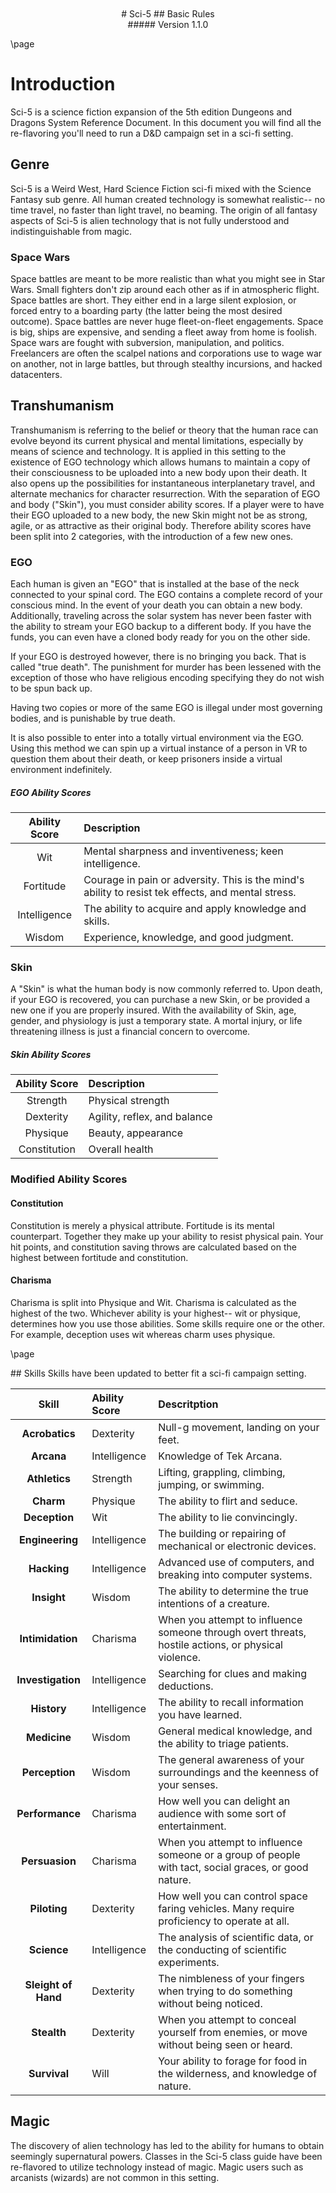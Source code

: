 <style>
  .phb#p1:after{ display:none; }
  .phb {
    background-color: lightgray;
    background-size: 100% 100%;
    background-repeat: no-repeat;
  }
  .phb#p1 .wide h1 {  color: white;font-size:90px;font-family:monospace }
  .phb#p1 .wide h2 {  color: white;font-size:37px;font-family:monospace }
  .phb#p1 .wide h5 {  color: white;font-size:14px;margin:0px; }
  .phb#p1 .wide { color: white }
  .phb h1 { font-family:monospace;color:#13084e; }
  .phb h2 { font-family:monospace;color:#a50000; }
  .phb h3 { font-family:monospace;color:#13084e;border-bottom: 2px solid #b6b6d6; }
  .phb h4 { font-family:monospace;color:#846dff; }
  .phb h5 { font-family:monospace;color:#13084e; }
  .phb { background: #ddddea; }
  .phb table tbody tr:nth-child(odd) {
    background: #f1f2ff;
  }
  .phb blockquote {
    background: #f1f2ff;
  }
  .phb:after {
    background-image:none;
  }
</style>
<img src="https://dungie.s3.amazonaws.com/assets/spaceship-3827558_1920.jpg"
     style="position:absolute;top:-110px;bottom:0;left:0px;">

<div style='margin-top:450px;'></div>

<div style='text-align:center;' class="wide">
# Sci-5
## Basic Rules
</div>

<div class='wide' style="text-align:center">
#####  Version 1.1.0
</div>

\page
# Introduction

Sci-5 is a science fiction expansion of the 5th edition Dungeons and Dragons System Reference Document. In this document you will find all the re-flavoring you'll need to run a D&D campaign set in a sci-fi setting.

## Genre
Sci-5 is a Weird West, Hard Science Fiction sci-fi mixed with the Science Fantasy sub genre. All human created technology is somewhat realistic-- no time travel, no faster than light travel, no beaming. The origin of all fantasy aspects of Sci-5 is alien technology that is not fully understood and indistinguishable from magic.

### Space Wars
Space battles are meant to be more realistic than what you might see in Star Wars. Small fighters don't zip around each other as if in atmospheric flight. Space battles are short. They either end in a large silent explosion, or forced entry to a boarding party (the latter being the most desired outcome). Space battles are never huge fleet-on-fleet engagements. Space is big, ships are expensive, and sending a fleet away from home is foolish. Space wars are fought with subversion, manipulation, and politics. Freelancers are often the scalpel nations and corporations use to wage war on another, not in large battles, but through stealthy incursions, and hacked datacenters.

## Transhumanism
Transhumanism is referring to the belief or theory that the human race can evolve beyond its current physical and mental limitations, especially by means of science and technology. It is applied in this setting to the existence of EGO technology which allows humans to maintain a copy of their consciousness to be uploaded into a new body upon their death. It also opens up the possibilities for instantaneous interplanetary travel, and alternate mechanics for character resurrection. With the separation of EGO and body ("Skin"), you must consider ability scores. If a player were to have their EGO uploaded to a new body, the new Skin might not be as strong, agile, or as attractive as their original body. Therefore ability scores have been split into 2 categories, with the introduction of a few new ones.

### EGO
Each human is given an "EGO" that is installed at the base of the neck connected to your spinal cord. The EGO contains a complete record of your conscious mind. In the event of your death you can obtain a new body. Additionally, traveling across the solar system has never been faster with the ability to stream your EGO backup to a different body. If you have the funds, you can even have a cloned body ready for you on the other side.

If your EGO is destroyed however, there is no bringing you back. That is called "true death". The punishment for murder has been lessened with the exception of those who have religious encoding specifying they do not wish to be spun back up.

Having two copies or more of the same EGO is illegal under most governing bodies, and is punishable by true death.

It is also possible to enter into a totally virtual environment via the EGO. Using this method we can spin up a virtual instance of a person in VR to question them about their death, or keep prisoners inside a virtual environment indefinitely.

##### EGO Ability Scores
| Ability Score | Description |
|:----:|:-------------|
| Wit  | Mental sharpness and inventiveness; keen intelligence. |
| Fortitude  | Courage in pain or adversity. This is the mind's ability to resist tek effects, and mental stress. |
| Intelligence | The ability to acquire and apply knowledge and skills. |
| Wisdom | Experience, knowledge, and good judgment. |

### Skin

A "Skin" is what the human body is now commonly referred to. Upon death, if your EGO is recovered, you can purchase a new Skin, or be provided a new one if you are properly insured. With the availability of Skin, age, gender, and physiology is just a temporary state. A mortal injury, or life threatening illness is just a financial concern to overcome.

##### Skin Ability Scores
| Ability Score | Description |
|:----:|:-------------|
|Strength |Physical strength |
|Dexterity | Agility, reflex, and balance |
|Physique | Beauty, appearance |
|Constitution | Overall health |

### Modified Ability Scores

#### Constitution
Constitution is merely a physical attribute. Fortitude is its mental counterpart. Together they make up your ability to resist physical pain. Your hit points, and constitution saving throws are calculated based on the highest between fortitude and constitution.

#### Charisma
Charisma is split into Physique and Wit. Charisma is calculated as the highest of the two. Whichever ability is your highest-- wit or physique, determines how you use those abilities. Some skills require one or the other. For example, deception uses wit whereas charm uses physique.

\page

<div class="wide">
## Skills
Skills have been updated to better fit a sci-fi campaign setting.
  
  

| Skill | Ability Score | Descritption
|:----:|:-------------|:-------------|
|**Acrobatics** | Dexterity | Null-g movement, landing on your feet. |
|**Arcana** | Intelligence | Knowledge of Tek Arcana. |
|**Athletics** | Strength |  Lifting, grappling, climbing, jumping, or swimming. |
|**Charm** | Physique | The ability to flirt and seduce. |
|**Deception** | Wit | The ability to lie convincingly. |
|**Engineering** | Intelligence | The building or repairing of mechanical or electronic devices. |
|**Hacking** | Intelligence | Advanced use of computers, and breaking into computer systems. |
|**Insight** | Wisdom | The ability to determine the true intentions of a creature. |
|**Intimidation** | Charisma | When you attempt to influence someone through overt threats, hostile actions, or physical violence. |
|**Investigation** | Intelligence| Searching for clues and making deductions. |
|**History** | Intelligence | The ability to recall information you have learned. |
|**Medicine** | Wisdom | General medical knowledge, and the ability to triage patients. |
|**Perception** | Wisdom | The general awareness of your surroundings and the keenness of your senses. |
|**Performance** | Charisma | How well you can delight an audience with some sort of entertainment. |
|**Persuasion** | Charisma | When you attempt to influence someone or a group of people with tact, social graces, or good nature. |
|**Piloting** | Dexterity | How well you can control space faring vehicles. Many require proficiency to operate at all. |
|**Science** | Intelligence | The analysis of scientific data, or the conducting of scientific experiments. |
|**Sleight of Hand** | Dexterity | The nimbleness of your fingers when trying to do something without being noticed. |
|**Stealth** | Dexterity | When you attempt to conceal yourself from enemies, or move without being seen or heard. |
|**Survival** | Will | Your ability to forage for food in the wilderness, and knowledge of nature. |

</div>

## Magic
The discovery of alien technology has led to the ability for humans to obtain seemingly supernatural powers. Classes in the Sci-5 class guide have been re-flavored to utilize technology instead of magic. Magic users such as arcanists (wizards) are not common in this setting.

### Tek Arcana
Tek Arcana is the term that refers to the use of alien technology to produce effects that we cannot understand scientifically. Those who study Tek Arcana are called Arcanists, and those that tinker with alien devices are called Artificers.

### Tekcaster
The tekcaster is a device worn on the wrist and is connected to the fingers. Using a combination of hand movements, vocal commands, and material components, the tekcaster can be used to cast tek skills. The tekcaster uses a gemstone as its power source. Depending on the requirements of the tek skill, the gem may be destroyed and must be replaced. Some tek skills require better quality gems.

```
```

>### Flavoring Spells
> Any 5e spell can be easily translated using the following steps:
> - Remove trivial material spell components that are not gems and do not have a monetary value.
> - Convert remaining non-gem material components to gems.
> - Remove supernatural references and replace with alien references.
> - Add sci-fi flavor as you see fit.

<br><br>

### Built-in Tekcasting
It is possible for one to cast tek skills without a conventional tekcaster. Synthetic Skins can have built in tekcasters, however the requirement for a gem as a power source still stands. Humans can also be fitted with a bionic arm that has a built in tekcaster.

\page
## Weapons

#### Ion Weapons

Bladed weapons forged with modern day technology are much stronger than their iron ansestors. Their molecular structure makes them better for getting through weaker pulse armor.

#### Pulse Weapons

Powered melee weapons designed to pierce through modern armor. Especially effective against pulse armor.

#### Scorcher
A pistol that fires superheated metal.

### New Weapon Properties

Many weapons have special properties related to their use, as shown in the Weapons table.


**_Burst-Fire._** Weapons with this trait fire multiple rounds of ammunition per round. You roll once to hit, but roll damage separately for each round of ammunition.

**_Loading._** Weapons with this trait need to be reloaded after firing a certain number of times. For example a Rail Rifle fires 3 rounds of ammunition per round, and requires to be reloaded every 10 attacks, meaning its clips hold 30 rounds of ammunition.

**_Hidden._** This weapon can be disguised as an ordinary object with a Stealth check. It takes a bonus action to unsheathe.


<div class='wide'>
##### Weapons
| Name | Cost | Damage | Weight | Properties |
|-------|-------|--------|---------|------------|
| **_Simple Melee Weapons_** | | | | |
| Knife Ring | 200 credits | 1d4 piercing | 1 kg. | Hidden, Light |
| Ion Dagger | 200 credits | 1d4 piercing | 1 kg. | Finesse, light, thrown (range 20/60) |
| Katana | 800 credits | 1d6 piercing | 4 kg. | Finesse |
| Light Hammer | 200 credits | 1d4 bludgeoning | 8kg | Light, thrown (range 20/60) |
| Bowstaff | 2000 credits | 1d6 bludgeoning | 4 kg. | Versatile (1d8) |
| **_Simple Ranged Weapons_** | | | | |
| Scorcher | 2500 credits | 1d8 piercing | 5 kg. | Ammunition (range 80/320), loading(10), two-handed |
| Dart | 50 credits | 1d4 piercing | 1/4 kg. | Finesse, thrown (range 20/60) |
| **_Martial Melee Weapons_** | | | | |
| Stun Fist | 1000 credits | 1d6 concussive | 4 kg. | Reach |
| Ion Blade | 1000 credits | 1d6 piercing | 2 kg. | Finesse, light |
| Pulse blade | 1500 credits | 1d8 slashing | 3 kg. | Versatile (1d10) |
| Warhammer | 2000 credits | 1d8 bludgeoning | 20kg | Versatile (1d10) |
| Pulseaxe | 2500 credits | 1d12 slashing | 40kg | Heavy, two-handed |
| Ion Halberd | 2500 credits | 1d10 slashing | 30kg | Heavy, reach, two-handed |
| Razor (whip) | 3000 credits |1d4 slashing | 7 kg. | Finesse, Special, Reach |
  | Razor (rapier) | 3000 credits | 1d8 piercing| 7 kg. | Finesse, Special |
| **_Martial Ranged Weapons_** | | | | |
| Pulse Fist | 1000 credits | 1d6 incendiary | 1 kg. | Ammunition (range 25/100), loading(4), Special |
| Rail Rifle | 7500 credits | 1d4 piercing | 3 kg. | Ammunition (range 30/120), light, loading(10), Burst-Fire(3) |
| Recoil Rifle | 5000 credits | 2d12 piercing | 18 kg. | Ammunition (range 200/600), heavy, loading(1), two-handed |
| Pulse Net | 100 credits | — | 3 kg. | Special, thrown (range 5/15) |
</div>

\page

## Armor

The Armor table shows the cost, weight, and other properties of the common types of armor worn in futuristic gaming worlds.

**_Armor Proficiency._** Anyone can put on a suit of armor or strap A Pulse Shield to an arm. Only those proficient in the armor's use know how to wear it effectively, however. Your class gives you proficiency with certain types of armor. If you wear armor that you lack proficiency with, you have disadvantage on any ability check, saving throw, or attack roll that involves Strength or Dexterity, and you can't cast tek skills.

**_Armor Class (AC)._** Armor protects its wearer from attacks. The armor (and shield) you wear determines your base Armor Class.

**_Heavy Armor._** Heavier armor interferes with the wearer's ability to move quickly, stealthily, and freely. If the Armor table shows “Str 13” or “Str 15” in the Strength column for an armor type, the armor reduces the wearer's speed by 10 feet unless the wearer has a Strength score equal to or higher than the listed score.

**_Stealth._** If the Armor table shows “Disadvantage” in the Stealth column, the wearer has disadvantage on Dexterity (Stealth) checks.

**_Pulse Shields._** A Pulse Shields is made from wood or metal and is carried in one hand. Wielding A Pulse Shields increases your Armor Class by 2. You can benefit from only one shield at a time.

#### Light Armor

Made from supple and thin materials, light armor favors agile adventurers since it offers some protection without sacrificing mobility. If you wear light armor, you add your Dexterity modifier to the base number from your armor type to determine your Armor Class.

**_scarab skin._** Lightweight metal lined combat armor.

**_Pulse Armor._** Powered by a small generator, this expensive shielding deflects projectiles. Once depleted it takes time to recharge. Pulse armor can be quite expensive, but ideal if you are trying to keep a low profile.

#### Medium Armor

Medium armor offers more protection than light armor, but it also impairs movement more. If you wear medium armor, you add your Dexterity modifier, to a maximum of +2, to the base number from your armor type to determine your Armor Class.

**_flak armor._** Made of interlocking metal rings, a scarab skin is worn between layers of clothing or leather. This armor offers modest protection to the wearer's upper body and allows the sound of the rings rubbing against one another to be muffled by outer layers.

**_Kevlar._** Basic military issue combat armor.

#### Heavy Armor

Of all the armor categories, heavy armor offers the best protection. These suits of armor cover the entire body and are designed to stop a wide range of attacks. Only proficient warriors can manage their weight and bulk.

Heavy armor doesn't let you add your Dexterity modifier to your Armor Class, but it also doesn't penalize you if your Dexterity modifier is negative.

**_Power Shell._** Heavy and cumbersome, this powered mech armor gives the wearer enhanced strength, and a tough shell more resistant to damage than the standard pulse armor. However it makes it very difficult to be stealthy. This armor gives the wearer +2 Strength.

<div class='wide'>
##### Armor

| Name | Cost | Armor Class (AC) | Strength | Stealth | Weight | Don/Doff |
|--------------------|----------|---------------------------|----------|--------------|--------|----------|
| **_Light Armor_** | | | | | | |
| scarab skin | 4,500 credits | 12 + Dex modifier | — | — | 13 kg.| 1 minute|
| pulse armor | 20,000 credits | 13 + Dex modifier | — | — | 13 kg. | 1 action |
| **_Medium Armor_** | | | | | ||
| flak armor | 5,000 credits | 13 + Dex modifier (max 2) | — | — | 20 kg. |5/1 minutes|
| kevlar | 10,000 credits | 14 + Dex modifier (max 2) | — | Disadvantage | 45 kg. | 5/1 minutes|
| **_Heavy Armor_** | | | | | ||
| star shell | 150,000 credits | 18 | Str 5 | Disadvantage | 650 kg. |10/5 minutes |
| **_Shield_** | | | | | ||
| pulse shield | 50,000 credits | +2 | — | — | 6 kg. |1 action|


#### Getting Into and Out of Armor

The time it takes to don or doff armor depends on the armor's category.

**_Don._** This is the time it takes to put on armor. You benefit from the armor's AC only if you take the full time to don the suit of armor.

**_Doff._** This is the time it takes to take off armor. If you have help, reduce this time by half.

</div>

\page

<div class="wide">
## Adventuring Gear

Below is a list of common freelancer gear.

**_Acid (vial)._** A strong acid that can melt through biological and metalic material. Takes 1d4 hours per inch of metal. A vial can cover enough surface area to create a hole big enough for up to 1 medium creature to fit through. When thrown on a creature, the creature must make a DC 14 dexterity save or take 2d6 acid damage.

**_Antitoxin._** A creature that injects this vial of liquid gains advantage on saving throws against poison for 1 hour. It confers no benefit to undead or synthetics.

**_Biomed Injector_** 50,000 credits. A creature with a Biomed Injector can program this device to automatically inject antitoxins, or medkits in certain scenarios. For example, you might pogram your Biomed Injector to inject a Medkit if your Hit Points go below half. This automatically uses your reaction. 

**_Caltrops._** As an action, you can spread a bag of caltrops to cover a square area that is 5 feet on a side. Any creature that enters the area must succeed on a DC 15 Dexterity saving throw or stop moving this turn and take 1 piercing damage. Taking this damage reduces the creature's walking speed by 10 feet until the creature regains at least 1 hit point. A creature moving through the area at half speed doesn't need to make the save. Caltrops can be coated in poison to do additional damage.

**_Combat EVA Suit_** A piece of armor can be outfitted with retractable EVA components, and a low profile oxygen tank. As an action, you can enable the EVA mode. Helmet and gloves extend to cover the face and hands. The suit has enough oxygen for 4 hours.

**_Communicator_** An earpiece to use to communicate with squadmates. Has a range of 5 miles. Musut be occasionally recharged.

**_EVA Suit_** A spacesuit, helmet, and oxygen tank. Holds enough oxygen for a 4 hour EVA. The helmlet has a flashlight on it. Can automatically refill tank outside of a vacuum. Requires occasional recharging.

**_Datacube._** A cube 1 inch on each side that can store up to 1 zettabyte of information.

**_Datapad._** An all purpose personal digital assistant. Used for storing information, and accessing data networks. Also a required tool for hackers. A datapad can last up to 2 weeks before it needs to be charged over a long rest.

**_Datacuff._** A more expensive implementation of the personal digital assistant. Designed to wear around the wrist to keep your hands free when you are not using it. Has a touch screen and hologram interface.

**_Flashbang._** Throw at a location within 30 feet. Creatures within 5 feet must make a dexterity 14 saving throw or become blinded and defened until the end of their next turn.

**_Flashlight._** A flashlight casts bright light in a 30-foot radius and dim light for an additional 30 feet. It's battery lasts 18 hours before needing to be recharged.

**_Flashlight Attachment._** A flashlight attachment can be magnetically attached to the side of most firearms.

**_Grappling Hook._** A small gas powered gun that fires a grappling hook up to 30 feet away. Can be connected to your belt, and can automatically be lowered up to 60 feet away from the hook. Requires a dexterity check with simple ranged weapons to accurately fire the hook.

**_Grenade._** Throw at a location within 30 feet. Creatures within 5 feet must make a dexterity 14 saving throw or take damage based on the grenade's type. Types: Incendiary (fire), Radiation (radiant), Cryo (cold), gas (poison)

**_Handcuffs_** These mechanical restraints can bind a Small or Medium creature. Escaping the handcuffs requires a successful DC 20 Dexterity check. Breaking them requires a successful DC 20 Strength check. Each set of handcuffs is linked to a secured datapad. This can be bypassed with a successful DC 15 hacking check. Handcuffs have 15 hit points.

**_Magboots._** Boots that magnetize to surface improving mobility in null-g environments. They must be activated with an action.

**Medkit._** This kit is a pouch containing synthetic flesh, salves, splints, antibiotics, and a defibrillator. The kit has ten uses. As an action, you can expend one use of the kit to stabilize a creature that has 0 hit points, without needing to make a Medicine check. Medkit can also be used to triage an injured character if a character has the ability to do so.

**_Mess Kit._** This tin box contains a cup and simple cutlery. The box clamps together, and one side can be used as a cooking pan and the other as a plate or shallow bowl.

**Motion Sensor._** When you use your action to place this sensor, you are alerted when motion is detected within 30 feet in line of sight to the sensor.

**_Poison, Basic._** You can use the poison in this vial to coat one slashing or piercing weapon or up to three pieces of ammunition. Applying the poison takes an action. A creature hit by the poisoned weapon or ammunition must make a DC 10 Constitution saving throw or take 1d4 poison damage. Once applied, the poison retains potency for 1 minute before drying.

**_Potion of Healing._** A character who drinks the fluid in this vial regains 2d4 + 2 hit points. Drinking or administering a potion takes an action.

**_Rations._** Rations consist of dry foods suitable for extended space travel, including freeze dried meals.

**_Rope._** Rope, made of synthetic fibers, has 2 hit points and can be burst with a DC 17 Strength check.

**_Tekcaster._** Implement with which tek skills are cast.

**_Tent._** A simple and portable nylon shelter, a tent sleeps two. Has magnets so that it can be comfortably used in null-g.

</div>
\page
**Adventuring Gear cont..**

| Item                         | Cost     | Weight       |
|------------------------------|----------|--------------|
| Acid (vial)                  | 2,500 credits    | 1 kg.        |
| - _Bullets (20)_             | 100 credits     | 1 kg.        |
| Antitoxin (vial)             | 5,000 credits    | —            |
| Backpack                     | 200 credits     | 5 kg.        |
| Sleeping Bag                 | 300 credits     | 7 kg.        |
| Blanket                      | 150 credits    | 3 kg.        |
| Climber's kit                | 2,500 credits    | 12 kg.       |
| Clothes, common              | 500 credits    | 3 kg.        |
| Clothes, costume             | 800 credits     | 4 kg.        |
| Clothes, fine                | 1,500 credits    | 6 kg.        |
| Clothes, traveler's          | 750 credits     | 4 kg.        |
| Combat EVA Suit (addon)      | 3,000 credits   | -|
| Communicator| 500 credits |.1 kg |
| Datacube (Empty) | 100 credits |
| EVA Suit                     | 1,000 credits   | 10kg         |
| Fishing tackle               | 100 credits     | 4 kg.        |
| Flask or tankard             | 50 credits     | 1 kg.        |
| Grappling hook               | 200 credits     | 4 kg.        |
| Grenade|
| Med kit                      | 5,000 credits     | 3 kg.        |
| Hunting trap                 | 500 credits     | 25 kg.       |
| Handcuffs                     | 200 credits     | 6 kg.        |
| Mess kit                     | 200 credits    | 1 kg.        |
| Poison, basic (vial)         | 1,000 credits   | —            |
| Potion of healing            | 5,000 credits   | 1/2 kg.      |
| Rations (1 day)              | 5,000 credits    | 2 kg.        |
| Rope, hempen (50 feet)       | 100 credits     | 10 kg.       |
| Rope, carbon fiber (50 feet) | 1,000 credits    | 5 kg.        |
| Shovel                       | 200 credits     | 5 kg.        |
| Soap                         | 20 credits     | —            |
| tekcaster                    | 10,000 credits    | 3 kg.        |
| Tent, two-person             | 800 credits     | 20 kg.       |
| Canteen                      | 2,000 credits    | 5 kg. (full) |

```
```

**Container Capacity (table)**

| Container        | Capacity                               |
| ---------------- | -------------------------------------- |
| Backpack\*       | 1 cubic foot/30 pounds of gear         |
| Barrel           | 40 gallons liquid, 4 cubic feet solid  |
| Basket           | 2 cubic feet/40 pounds of gear         |
| Bottle           | 1½ pints liquid                        |
| Bucket           | 3 gallons liquid, 1/2 cubic foot solid |
| Footlocker       | 12 cubic feet/300 pounds of gear       |
| Flask or tankard | 1 pint liquid                          |
| Jug or pitcher   | 1 gallon liquid                        |
| Pouch            | 1/5 cubic foot/6 pounds of gear        |                     |
| Canteen          | 4 pints liquid                         |

\* You can also strap items, such as a bedroll or a coil of rope, to the outside of a backpack.

> #### Equipment Packs
>
> The starting equipment you get from your class includes a collection of useful adventuring gear, put together in a pack. The contents of these packs are listed here. If you are buying your starting equipment, you can purchase a pack for the price shown, which might be cheaper than buying the items individually.
>
> **_Burglar's Pack (1600 credits)._**  Includes a backpack, a bag of 1,000 ball bearings, 10 feet of micro fiber optic cable, a smoke-can, 5 flares, a crowbar, a hammer, mag-gloves, night-vision goggles, 2 multi-use batteries, 5 days rations, a datapad, and a canteen. The pack also has 50 feet of microfiber rope strapped to the side of it.
>
> **_Diplomat's Pack (3900 credits)._** Includes a footlocker, 2 cases for maps and datacubes, a set of fine clothes, a bottle of ink, an ink pen, a lamp, 2 flasks of oil, 5 sheets of paper, a vial of perfume, sealing wax, and soap.
>
> **_Incursion Pack (1200 credits)._** Includes a backpack, a crowbar, a hammer, spidergloves, a flashlight, a datapad, 10 days of rations, and a canteen. The backpack also has 50 feet of microfiber rope strapped to the side of it.
>
> **_Entertainer's Pack (4000 credits)._** Includes a backpack, a bedroll, 2 costumes, 5 flares, 5 days of rations, a canteen, and a disguise kit.
>
> **_Field survival kit (1000 credits)._** Includes a backpack, a bedroll, a mess kit, a datapad, a flashlight, 10 days of rations, and a canteen. The pack also has 50 feet of microfiber rope strapped to the side of it.
>
> **_Chaplin's Pack (1900 credits)._** Includes a backpack, a blanket, 10 flares, a datapad, an alms box, 2 blocks of incense, a censer, vestments, 2 days of rations, and a canteen.
>
> **_Scholar's Pack (4000 credits)._** Includes a backpack, a datapad, a scholar's access card, a flashlight, and a translator implant (programmed with 3 languages of your choice).

\page

## Tools

### Engineering Tools

This is a toolbox filled with the essential engineering tools. This includes a variety of screwdrivers, wrenches, batteries, spare wires, soldering, welding, and cutting tools. Using Engineering tools you can repair electronic and mechanical devices with an ability check.

### Disguise Kit

A device in the shape of a mask that injects gel into your face to change your appearance. The gel can be removed by using the disguise kit again. After 24 hours the gem must be reapplied or it loses its form. The kit takes 1 minute to apply a disguise. You use a datapad with the image of the disguise you want to use.

### Hacker's Kit

A specialized hacker's datapad, a set of small screwdrivers, a plasma cutting device, and a network patching kit that includes wiring to establish a hardline connection to a wired network.

### Gamer's Kit
A small box containing VR optics and haptic gloves for non-immersive VR gaming. It also contains either a set of dice, deck of playing cards, or a chess set.

### Field Surgeon's Kit
This kit contains a variety of surgical instruments. It also contains a specialized datapad that can be used to identify injuries. Proficiency with this kit lets you add your proficiency bonus to any ability checks you make to identify or mend wounds. Also, proficiency with this kit is required to create antitoxin and potions of healing.

### Musical Instrument

Several of the most common types of musical instruments are shown on the table as examples. If you have proficiency with a given musical instrument, you can add your proficiency bonus to any ability checks you make to play music with the instrument. Each type of musical instrument requires a separate proficiency.

```
```

### Navigator's Datapad

This specialized datapad is used for navigation in space. Proficiency with navigator's tools lets you chart a ship's course and follow navigation charts. In addition, it allows you to add your proficiency bonus to any ability check you make to avoid getting lost in space. In the event that a ship's navigation data is out of date or offline, you can override the navigation controls from the ship's helm using this device. You can update the star charts on your Navigator's Datapad at most colonies and stations.


### Poisoner's Kit
A poisoner's kit includes the vials, chemicals, and other equipment necessary for the creation of poisons. Proficiency with this kit lets you add your proficiency bonus to any ability checks you make to craft or use poisons.

### Thieves' Tools
This set of tools includes a datapad, a small file, a set of lock picks, a small mirror mounted on a metal handle, a laser cutter, and a pair of pliers. Proficiency with these tools lets you add your proficiency bonus to any ability checks you make to disarm traps or pick physical locks as well as hack simple electronic locks.

## Currency Conversion

Currency is mostly dealt with in digital credits, however coins are still in circulation.

With one 100 credits, a character can buy a bedroll, 50 carbon fiber rope, or a low end datapad. A skilled (but not exceptional) worker can earn 100 credits a day.

50 credits buys a laborer's work for half a day, a night in a low end hostel, or a few rounds of drinks at a pub.

A single credit buys a pack of gum, small flashlight, or a bottle of water.

Coins come in several different denominations based on the relative worth of the metal from which they are made. The three most common coins are the gold piece (gp), the silver piece (sp), and the copper piece (cp). Coin denominations are the same as standard D&D so it makes it easy to convert the value of goods and services.

<br>

**Standard Exchange Rates**

| Coin          | Credits |
|---------------|-------|
| Copper (cp)   | 1     |
| Silver (sp)   | 10    |
| Gold (gp)     | 100   |
| Platinum (pp) | 1,000 |

\page
# Space Travel

## Ship Maneuvers

Space encounters should be kept simple, and contained in the theater of the mind. The players should know what their ship has at their disposal. You describe the situation, and the pilot describes the maneuver they wish to perform. They make a piloting check against a DC determined by the DM.

<br>

>### Short and Sweet
>Ship encounters should be short, simple, and cinematic. In this universe, the point of ship to ship combat is not to destroy, but commandeer enemy vessels. These huge ships take trillions of credits of wealth, and years to build. Squandering all that for an easy victory is generally considered foolish, and dishonorable.


#### Available Maneuvers

##### Match Velocity
Whether engaging an enemy vessel, rendevouzing with an ally, or just docking at a space station, you always have to match velocity first. This can be done in most cases without a roll, but if you are attempting to match velocity with a fleeing ship, you must make a (dexterity) piloting check. If a ship is actively evading you, your ship must be able to match the max thrust of the ship you are pursuing.

##### Rendevouz
Once you have matched velocity with another vessel, you must close the distance before docking. This can be done without a piloting check unless approaching an enemy, or alien vessel. The result of a successful rendevous is to be within range of a vessel or station to dock or fire weapons.

##### Dock
Docking is a trivial procedure in most cases, and won't require a roll. However, a ship under fire might be pressed to dock more rapidly, in which case a roll may be required.

##### Evasive Maneuvers
If under fire, and trying to escape, you can fly the ship evasively to avoid oncoming enemy fire. This action gives any attacking ship disadvantage on attack rolls.

##### Engage Cloak
If the ship contains any stealth technology, the pilot can make a dexterity (stealth) check. Until the cloak is disabled, enemy ships have disadvantage when making perception checks to detect you. Firing weapons will immediately break the cloak.

##### Boarding
If you need to force entry into a vessel or station, you must make the boarding maneuver. Roll a piloting check against the AC of the enemy vessel. You have advantage if the ship's hull is at half HP, or if the vessel is unaware of your presence.

```
```

##### Fire Weapons
If attacking a ship of similar size or smaller, the ships weapons can be fired effectively. Size differences in ships are so great that a smaller ship's weapons would have little effect against a larger ship unless the larger ship was severely outnumbered.

To fire weapons you must be in range of the enemy vessel through a successful rendevouz maneuver.

You then must target a specific subsystem of the ship.

### Ship Subsystems
Each subsystem has the same AC and HP. A subsystem is disabled at half HP, and destroyed at 0.

#### Life Support
By disabling or destroying this system, you've emptied the ship of breathable air. Keep in mind that this does not affect anyone aboard the ship wearing an EVA suit. A disabled life support system can be repaired by an engineer within a few days without going into dry dock. A destroyed life support system must be replaced.

#### Engineering
By disabling engineering, you render the ship propulsion useless. This may be desirable for a fleeing ship. Like life support systems, it can be repaird in a few days. Destroying engineering causes a chain reaction that will tear apart the entire vessel.

#### Weapons
If you disable weapons systems the ship will not be able to make the attack action. Destroyed weapons systems must be replaced in dry dock.

#### Hull
Dealing damage to the hull will make it easier to breach. Holes in the hull can be triaged by locking down certain sections of the ship to protect the rest of the ship from the vacuum of space. Destroyed hull means the destruction of the entire ship.

<br>
<br>

>##### Ship Repair
>An engineer can spend a day repairing a ship, and roll one of its hit die for a specific subsystem. Once a ship subsystem is above half HP, it is functional again. Certain subsystems can be repaired in flight. The propulsion systems, however, cannot be used while the engineering subsystem is being repaired. Also weapons cannot be fired on a day that is spent repairing the weapons systems.

\page

## Vehicles

##### Ship Stats
Each ship class has a stat block outlining its Speed, AC, HP, Hit Dice, and weapon damage. It also has a list of features of the ship, such as general cargo size, crew capacity, and hull length.

### Basic Vehicles

#### Grav Boots
You gain flying speed equal to your walking speed.

#### Hover Bike
While mounted, your speed is 60ft. Can carry 1 additional passenger.

#### Aircar
Small atmospheric vehicle that can carry up to 6 passengers.

### Spacecraft

___
> ## Star Skiff
A small personal interplanetary spacecraft. Roughly 20 meters in length.
> ___
> - **Armor Class** 16
> - **Hit Points** 200
> - **Speed** 10G
> - **Hit Dice** 1d10
> - **Perception** +4 (Basic Scanners)
> - **Stealth** +4
> - **Crew Capacity** 12
> ___
> ***Spit Tubes.*** Contains 2 spit tubes to launch Star Shells.
>
> ***Small Cargo.*** This vessel has a small cargo bay large enough to hold a single air car, or 2 hover bikes.
>
> ***Docking Port.*** This vessel has a medium docking port large enough for 2 medium creatures to walk abreast.
> ### Weapons
> ***Rail Guns.*** *Ranged Weapon Attack:* +4 to hit, range 1km/5km., one target. *Hit* 40 (6d10 + 10)

```
```
<br>
___
> ## Venusian Racing Skiff
A very fast, but small ship designed for racing in the Venusian Ship Racing Circuit.
> ___
> - **Armor Class** 16
> - **Hit Points** 200
> - **Speed** 15G
> - **Hit Dice** 1d10
> - **Perception** +4 (Basic Scanners)
> - **Stealth** +4
> - **Crew Capacity** 12
> ___
> ***Spit Tubes.*** Contains 2 spit tubes to launch Star Shells.
>
> ***Small Cargo.*** This vessel has a small cargo bay large enough to hold a single air car, or 2 hover bikes.
>
> ***Docking Port.*** This vessel has a medium docking port large enough for 2 medium creatures to walk abreast.
> ### Weapons
> ***Rail Guns.*** *Ranged Weapon Attack:* +4 to hit, range 1km/5km., one target. *Hit* 40 (6d10 + 10)

___
> ## Stealth Skiff
A very fast, but small stealth ship outfitted with the latest in Quicksilver Corporation stealth tech. 20m long, 8m in diameter.
> ___
> - **Armor Class** 16
> - **Hit Points** 200
> - **Speed** 10G
> - **Hit Dice** 1d10
> - **Perception** +4 (Basic Scanners)
> - **Stealth** +6 (advantage when cloaked)
> - **Crew Capacity** 12
> ___
> ***Spit Tubes.*** Contains 2 spit tubes to launch Star Shells.
>
> ***Small Cargo.*** This vessel has a small cargo bay large enough to hold a single air car, or 2 hover bikes.
>
> ***Docking Port.*** This vessel has a medium docking port large enough for 2 medium creatures to walk abreast.
> ### Weapons
> ***Rail Guns.*** *Ranged Weapon Attack:* +4 to hit, range 1km/5km., one target. *Hit* 40 (6d10 + 10)

\page
___
> ## Shuttle
Military shuttle that can carry up to 400 passengers. Heavily armored. Armed with light rail guns. 40m long, 30m in diameter.
> ___
> - **Armor Class** 18
> - **Hit Points** 250
> - **Speed** 2G
> - **Hit Dice** 1d10
> - **Perception** +4 (Basic Scanners)
> - **Stealth** +3
> - **Crew Capacity** 60
> ___
> ***Spit Tubes.*** Contains 12 spit tubes to launch Star Shells.
>
> ***Medium Cargo.*** This vessel has a medium cargo bay large enough to hold several air cars, a single skiff, or a platoon of soldiers.
>
> ***Docking Port.*** This vessel has 2 medium docking ports large enough for 2 medium creatures to walk abreast, and a large loading airlock with a ramp.
> ### Weapons
> **Multiattack.** When the Shuttle makes the attack action, it fires both its railguns.
>
> ***Rail Guns.*** *Ranged Weapon Attack:* +6 to hit, range 1km/5km., one target. *Hit* 40 (6d10 + 10)

___
> ## Destroyer
A small but fast warship. Has large rail cannons and missiles. 40m long, 10m wide
> ___
> - **Armor Class** 18
> - **Hit Points** 300
> - **Speed** 8G
> - **Hit Dice** 1d10
> - **Perception** +6 (Advanced Scanners)
> - **Crew Capacity** 60
> ___
> ***Spit Tubes.*** Contains 20 spit tubes to launch Star Shells.
>
> ***Medium Cargo.*** This vessel has a medium cargo bay large enough to hold several air cars, a single skiff, or a platoon of soldiers.
>
> ***Docking Port.*** This vessel has 2 medium docking ports large enough for 2 medium creatures to walk abreast.
> ### Weapons
> **Multiattack.** When the Destroyer makes the attack action, it fires both its railguns, and 1 missile.
>
> ***Rail Guns.*** *Ranged Weapon Attack:* +10 to hit, range 1km/5km., one target. *Hit* 40 (6d10 + 10)
>
> ***Missile*** *Ranged Weapon Attack:* +6 to hit, range 5km/10km., one target. *Hit* (8d10 + 10)


___
> ## Assault Shuttle
A medium sized spacecraft that attaches to the hull of enemy ships to forcefully deploy troops by ripping a hole in the ship's hull.
> ___
> - **Armor Class** 20
> - **Hit Points** 200
> - **Speed** 4G
> - **Hit Dice** 1d10
> - **Perception** +4 (Basic Scanners)
> - **Crew Capacity** 60
> - **Advantage on Boarding Checks**
> ___
> ***Claw Drill.*** Contains a large claw drill used to drill into enemy hull.
>
> ***Medium Cargo.*** This vessel has a medium cargo bay large enough to hold several air cars, a single skiff, or a platoon of soldiers.
>
> ***Docking Port.*** This vessel has 1 medium docking port large enough for 2 medium creatures to walk abreast.
> ### Weapons
> **Multiattack.** When the Assault Shuttle makes the attack action, it fires both its railguns.
>
> ***Rail Guns.*** *Ranged Weapon Attack:* +10 to hit, range 1km/5km., one target. *Hit* 40 (6d10 + 10)

___
> ## Frigate
A large military spacecraft 150m long, 50m in diameter.
> ___
> - **Armor Class** 20
> - **Hit Points** 400
> - **Speed** 8G
> - **Hit Dice** 2d10
> - **Perception** +6 (Advanced Scanners)
> - **Crew Capacity** 600
> ___
> ***Spit Tubes.*** Contains 20 spit tubes to launch Star Shells.
>
> ***Large Cargo.*** This vessel has a medium cargo bay large enough to hold 4 skiffs, 2 shuttles, or a legion of soldiers.
>
> ***Docking Port.*** This vessel has multiple medium docking ports large enough for 2 medium creatures to walk abreast.
> ### Weapons
> **Multiattack.** When the Frigate makes the attack action, it fires its 8 railguns, and 4 missiles.
>
> ***Rail Guns.*** *Ranged Weapon Attack:* +10 to hit, range 1km/5km., one target. *Hit* 40 (6d10 + 10)
>
> ***Missile*** *Ranged Weapon Attack:* +6 to hit, range 5km/10km., one target. *Hit* (8d10 + 10)

\page

___
> ## Corvette
A medium sized spacecraft specializing in heavy artillery. 60m long, 20m in diameter.
> ___
> - **Armor Class** 16
> - **Hit Points** 150
> - **Speed** 10G
> - **Hit Dice** 2d10
> - **Perception** +6 (Advanced Scanners)
> - **Crew Capacity** 20
> - **Advantage on Boarding Checks**
> ___
>
> ***Docking Port.*** This vessel has multiple medium docking ports large enough for 2 medium creatures to walk abreast.
> ### Weapons
> **Multiattack.** When the Corvette makes the attack action, it fires 4 railguns, and 2 missiles or a ram attack.
>
> ***Rail Guns.*** *Ranged Weapon Attack:* +10 to hit, range 1km/5km., one target. *Hit* 40 (6d10 + 10)
>
> ***Missile*** *Ranged Weapon Attack:* +6 to hit, range 5km/10km., one target. *Hit* (8d10 + 10)
>
> ***Ram*** *Melee Weapon Attack:* +10 to hit., one target. *Hit* (10d10 + 50) hull damage.

___
> ## Carrier
A large transport ship capable of deploying direct munitions as well as Destroyers and Assault Shuttles. 200m wide, 1km in length.
> ___
> - **Armor Class** 18
> - **Hit Points** 500
> - **Speed** 4G
> - **Hit Dice** 3d10
> - **Perception** +6 (Advanced Scanners)
> - **Stealth** +0
> - **Crew Capacity** 200
> ___
>
> ***Extra Large Cargo.*** This vessel has an extra large cargo bay large enough to hold 4 destroyers, 12 shuttles, and a legion of soldiers.
>
> ***Docking Port.*** This vessel has multiple medium docking ports large enough for 2 medium creatures to walk abreast.
> ### Weapons
> **Multiattack.** When the Carrier makes the attack action, it fires 4 railguns, and 4 missiles.
>
> ***Rail Guns.*** *Ranged Weapon Attack:* +10 to hit, range 1km/5km., one target. *Hit* 40 (6d10 + 10)
>
> ***Missile*** *Ranged Weapon Attack:* +6 to hit, range 5km/10km., one target. *Hit* (d10 + 10)

___
> ## Battlecruiser
The military issue cruiser. Usually in the vanguard of any major naval engagement 1km i length.
> ___
> - **Armor Class** 20
> - **Hit Points** 600
> - **Speed** 3G
> - **Hit Dice** 3d10
> - **Perception** +8 (Advanced Scanners)
> - **Crew Capacity** 1,000
> ___
>
> ***Spit Tubes.*** Contains 200 spit tubes to launch Star Shells.
>
> ***Extra Large Cargo.*** This vessel has an extra large cargo bay large enough to hold 4 destroyers, 12 shuttles, and a multiple legions of soldiers.
>
> ***Docking Port.*** This vessel has multiple medium docking ports large enough for 2 medium creatures to walk abreast.
> ### Weapons
> **Multiattack.** When the Battlecruiser makes the attack action, it fires 8 railguns, and 8 missiles.
>
> ***Rail Guns.*** *Ranged Weapon Attack:* +10 to hit, range 1km/5km., one target. *Hit* 40 (6d10 + 10)
>
> ***Missile*** *Ranged Weapon Attack:* +6 to hit, range 5km/10km., one target. *Hit* (8d10 + 10)
>
> ### Legendary Actions
> Battlecruisers can take 1 legendary actions, choosing from the options below. Only one legendary action option can be used at a time and only at the end of another creature's turn or as a reaction. The Battlecruiser regains spent legendary actions at the start of its turn.
>
> ***Nuke*** *Ranged Weapon Attack* **(Once per long rest, Costs 3 actions):** +6 to hit, range 100km/500km., one target. *Hit* 300 (6d10 x 100) + 200 (4d10 x 100) radiation damage to any creature or vessel within 5km.
>
> ***Deploy Flares*** *(reaction)* **(Costs 1 action):** The Battlecruiser deploys flairs at oncoming missiles giving disadvantage to the attacker.
>
> ***Fire Rail Guns*** **(Costs 1 action):** The Battlecruiser fires 2 of its railguns at an enemy ship.

\page
___
> ## Dreadnought
> A large capital ship measuring around 5 km in length. These ships usually represent the core of a large fleet.
> ___
> - **Armor Class** 22
> - **Hit Points** 800
> - **Speed** 2G
> - **Hit Dice** 3d10
> - **Perception** +10 (Advanced Scanners)
> - **Crew Capacity** 5,000
> ___
>
> ***Spit Tubes.*** Contains 200 spit tubes to launch Star Shells.
>
> ***Extra Large Cargo.*** This vessel has 5 extra large cargo bays large enough to hold 4 destroyers, 12 shuttles, and a multiple legions of soldiers.
>
> ***Docking Port.*** This vessel has multiple medium docking ports large enough for 2 medium creatures to walk abreast.
> ### Weapons
> **Multiattack.** When the Dreadnought makes the attack action, it fires 10 railguns, and 10 missiles.
>
> ***Rail Guns.*** *Ranged Weapon Attack:* +10 to hit, range 1km/5km., one target. *Hit* 40 (6d10 + 10)
>
> ***Missile*** *Ranged Weapon Attack:* +6 to hit, range 5km/10km., one target. *Hit* (8d10 + 10)
>
> ### Legendary Actions
> Dreadnoughts can take 1 legendary actions, choosing from the options below. Only one legendary action option can be used at a time and only at the end of another creature's turn or as a reaction. The Dreadnought regains spent legendary actions at the start of its turn.
>
> ***Nuke*** *Ranged Weapon Attack* **(Costs 3 actions, recharge 5/6):** +6 to hit, range 100km/500km., one target. *Hit* 300 (6d10 x 100) + 200 (4d10 x 100) radiation damage to any creature or vessel within 5km.
>
> ***Deploy Flares*** *(reaction)* **(Costs 1 action):** The Dreadnought deploys flairs at oncoming missiles giving disadvantage to the attacker.
>
> ***Fire Rail Guns*** **(Costs 1 action):** The Dreadnought fires 4 of its railguns at an enemy ship.
>
___
> ## Moonbreaker
> An incredibly rare and incredibly enormous ship measuring 8 km in length, and is essentially a floating city.
> ___
> - **Armor Class** 24
> - **Hit Points** 1200
> - **Speed** 1G
> - **Hit Dice** 3d10
> - **Perception** +12 (Advanced Scanners)
> - **Crew Capacity** 10,000
> ___
>
> ***Spit Tubes.*** Contains 200 spit tubes to launch Star Shells.
>
> ***Extra Large Cargo.*** This vessel has 10 extra large cargo bays large enough to hold 4 destroyers, 12 shuttles, and a multiple legions of soldiers.
>
> ***Docking Port.*** This vessel has multiple medium docking ports large enough for 2 medium creatures to walk abreast.
> ### Weapons
> **Multiattack.** When the Moonbreaker makes the attack action, it fires 20 railguns, and 20 missiles.
>
> ***Rail Guns.*** *Ranged Weapon Attack:* +10 to hit, range 1km/5km., one target. *Hit* 40 (6d10 + 10)
>
> ***Missile*** *Ranged Weapon Attack:* +6 to hit, range 5km/10km., one target. *Hit* (8d10 + 10)
>
> ### Legendary Actions
> Moonbreakers can take 1 legendary actions, choosing from the options below. Only one legendary action option can be used at a time and only at the end of another creature's turn or as a reaction. The Moonbreaker regains spent legendary actions at the start of its turn.
>
> ***Nuke*** *Ranged Weapon Attack* **(Costs 3 actions, recharge 5/6):** +6 to hit, range 100km/500km., one target. *Hit* 300 (6d10 x 100) + 200 (4d10 x 100) radiation damage to any creature or vessel within 5km.
>
> ***Deploy Flares*** *(reaction)* **(Costs 1 action):** The Dreadnought deploys flairs at oncoming missiles giving disadvantage to the attacker.
>
> ***Fire Rail Guns*** **(Costs 1 action):** The Moonbreaker fires 6 of its railguns at an enemy ship.

\page

### Cargo Vessels

Cargo vessels are usually categorized by size: small, medium, large. Cargo ships can range from 40m, to the massive 1km long ships. Cargo vesseles are also categorized by type. The most common types you will find are gas, ice, and container. Gas vessels often have massive gas tanks attached to the side. Ice haulers are usually a giant warehouse size box, with the crew cabins along the outside and the thrusters arranged around a single massive cargo bay door. Container vessels are either a long cylyndrical ship that attaches huge containers of goods on the outsides. Some cargo container ships have a large pressurized cargo housing, and cargo is loaded through docking ports.

### Effects of Acceleration
The human body was not made to handle high gravity acceleration. Prolongued exposure to high g can result in blacking out, physical injury, or even death. To determine how your body handles high gravity acceleration, you must make a Constitution saving throw.

The saving throw DC is equal to 10 plus the amount of excess gravity rounded up. For example, if the ship is moving at 2G, the DC would be 11.

If you fail, you fall unconscious for 10 minutes. You also might take damage based on how badly you failed.

##### Acceleration Damage
| Fail by | Damage Per Round |
|:----:|:-------------|
| 0-4  | 0 |
| 5-9  | 1d4 |
| 10-14 | 2d4 |
| 15-19 | 3d4 |
| 20+ | 4d4 |

Drugs may also be administered to protect you from prolongued exposure to high gravity acceleration.

<div class='wide'>
| Drug | Saving Throw Bonus | Bonus Effect | Withdrawl | Cost |
|:----:|:-------------|:--:|:--:|:--:|
| G-Serum  | +5 | none | none | 500c |
| Pilot Juice | +10 | Advantage on Pilot Checks for 10 minutes. | Disadvantage on Wisdom Ability Checks until you take a long rest.| 1,000c|
</div>

If you are not strapped into a proper seat or "crash couch", you make this roll with disadvantage as your body is thrown against the nearest bulkhead. You also take fall damage multiplied by the number of Gs. For example, if you are 10 feet away from the nearest bulkhead, and your pilot makes a maneuver at 4G, you take 4d6 fall damage.

\page
# Mercenary Squads

### Squad Combat

Whether you employ a squad of mercenaries, or your organization has mercenaries in their service, having a squad of marines at your back is essential for many types of incursions. A group of marines can be broken up into any number of squads, but each squad will only take orders from 1 PC leader.

Mercenaries are expendable soldiers that can make or break any combat engagement. Many mercenaries have EGO insurance ensuring that if they are killed in battle, they will receive a new Skin. Real death is rare among mercenaries, and most will avoid aiming for the EGO of a fellow mercenary as honor demands.

Mercenaries do well against other mercenaries and weaker foes, but against a more formidable foe, such as a razor wielding lancer, they will be torn apart.

### Mercenary Salary
Mercenaries should be too expensive to keep around full time. Rather they should be employed in specific scenarios. Mercenary pay should scale with level. If the party's' benifactor supplies squads of marines, they might only supply them on missions that call for it.

### Combat Mechanics

Mercenary squads roll initiative as a group with no initiative bonus. A PC squad leader can give orders to their squad with a bonus action. The squad will continue to follow that order until told differently. You can specify specific members of the squad with the order. Other squad members will continue with their previous orders. For example, if a squad is ordered to attack the enemy, they are intellgient enough to seek a new target when their target has been taken out. Mercenaries can be considered NPCs per the DM's discression. It may make combat move more quickly if you want to simplify the PC involvement to just giving orders.

### Taking Damage
When a mercenary takes damage from an attack, they must make a saving throw with a DC equal to the amount of damage taken. On a failed save, the mercenary is a casualty, and cannot continue fighting.

### Recovering Casualties
If you are able to recover casualties after combat, for each mercenary casualty roll a d20. If the roll is 10 or higher, the mercenary can recover over a long rest. On a failure, the mercenary was not able to be saved, but their EGO can be recovered. Some mercenary companies might charge a fee for lost or destroyed mercenary EGOs, and expect you to recover EGOs of those that fall in battle.

### Leadership Inspiration

With the Inspiring Leader feat, your squad of marines gain +2 to initiative rolls, and +2 to Armor Class. This bonus only applies to mercenaries directly under your command.


<br>
___
> ## Marauder
>*medium human, unaligned*
> ___
> - **Armor Class** 12
> - **Speed** 30ft.
>___
>|STR|DEX|CON|INT|WIS|CHA|
>|:---:|:---:|:---:|:---:|:---:|:---:|
>|13 (+1)|11 (+0)|14 (+2)|12 (+1)|8 (-1)|10 (+0)|
>___
> - **Senses** passive Perception 12
> - **Languages** Common, one other language
> ___
> ### Actions
> ***Rail Rifle.*** *Ranged Weapon Attack:* +3 to hit, range 120ft., one target. *Hit* 6 (1d8 + 2)
>
> ***Pulse Axe.*** *Melee Weapon Attack:* +3 to hit, reach 5ft., one target. *Hit* 8 (1d12 + 2)
>
> ***Extra Damage*** At 5th level, the marine does an additional 1d8.
___
> ## Hacker
>*medium human, unaligned*
> ___
> - **Armor Class** 12
> - **Speed** 30ft.
>___
>|STR|DEX|CON|INT|WIS|CHA|
>|:---:|:---:|:---:|:---:|:---:|:---:|
>|8 (-1)|14 (+2)|9 (-1)|14 (+2)|12 (+1)|11 (+0)|
>___
> - **Senses** passive Perception 14
> - **Languages** Common, Computer Code, one other language
> ___
> ### Actions
> ***Ion Dagger.*** *Melee Weapon Attack:* +3 to hit, reach 5ft., one target. *Hit* 4 (1d4 + 2)
>
> ***Scorcher.*** *Ranged Weapon Attack:* +3 to hit, range 60ft., one target. *Hit* 5 (1d6 + 2)
>
> ***Hack*** The Hacker can make the Hack action with a bonus equal to their level.

\page
## Hacking

### Types of Networks

#### SIGNET

The Solar Interplanetary Gateway Network, or SIGNET is a data network that provides FTL communication via quantum broadband network hubs. These hubs are highly secured by the system government. Hackers avoid going through SIGNET and prefer on site hacking. An intruder breaking into a system through SIGNET is easily tracked.

SIGNET hubs are accessible wherever system government can be found-- government controlled worlds, and space stations. Many large corporations and factions that are in the good graces of the government and have their own SIGNET hubs.

#### VPN

A Virtual Private Network is a network of datapads that can exchange encrypted communications. Only datapads that have been added by the system administrator can decrypt any information passed over that network. A VPN is a common security protocol used by corporations and is considered legal. Due to the nature of Virtual Private Networks, the data and identity of its users are anonymous to outside observers. This makes it possible for criminal organizations to use a VPN to communicate secretly over SIGNET. The only downside is, that if you want to add someone to a VPN, the safest way to do so is in person.

##### Setting up a VPN

Setting up a VPN takes a full day of hacking. You must acquire server space, and secure the system. Server space is a one time fee of 2,500 credits for 1 zettabyte of data, and an additional 500 credits per zettabyte. One zettabyte is enough for your crew to store a communications database, and a file server with enough space for a relatively small amount of data.

After purchasing your server and spending a day setting up your server. At the end of the day you must make a DC 12 intelligence (hacking) check. If you succeed, the network is set up, and you can proceed to securing the network (see below). If you fail, you can attempt to spend another day of hacking and make the check again. Since you have already paid to allocate the server, you do not have to pay for server space again unless you wish to set up a different network. There is no limit on how many networks you set up, as long as you pay a separate server setup fee for each.  

Each VPN will have an automatically generated base64 encoded random string identifier, but you can come up with an alias to make it easier to know what network you are connected to.

<br>
<br>

>### Network Monitoring
>Having a hacker actively monitoring a network for intruders allows you to add their intelligence (hacking) modifier to the network's security protocol DC.

### Breaking Into a System

Breaking into a system is a three step process.

#### Step 1: Secure a Connection
First you must have a connection to the network. If the network is connected to SIGNET, this is easy if the network has a public front. If it doesn't you must find a lead. You can discover a point of entry by either monitoring the traffic of someones datapad via packet sniffing, or analyze a stolen datapad. Hacking through DARKNET is not viable due to the slow response time. If the network is not connected to SIGNET, you must hack in person. A direct connection to the network can be made through any of its connected devices. A security network can be connected to through a security camera, door access panel, a disabled defense turret, engineering access panel, or any device connected to the network.

##### Packet Sniffing
A hacker's datapad can scan for packets being transmitted to and from a target device. You must be within 30 feet of the device. Due to encryption, you cannot see the contents of the data, but you can trace the destination of packets to determine the network they are connected to. Make a hacker check with the DC = 10 + the user's hacking modifier. On a success, while monitoring them you can determine the network they are connecting to. On a failure, make a dexterity (stealth) check to see if you were noticed.

#### Step 2: Bypass Security Protocol
Breaking security protocol requires 1 minute, and a successful intelligence (hacking) check against the network's security protocol DC. The level of access you gain depends on the result of the roll.

##### Intrusion Level
The level of access you gain is equal to the intrusion level.

**Intrusion Level = result of the hacking check - security protocol DC**

Once the intrusion level is calculated, you compare it to the security protocol table of the network to determine what systems you have access to. See example security protocol tables below.

#### Step 3: Hide You Tracks
Once you have broken in, make a (dexterity) stealth check to avoid being detected for every minute you are connected. The longer you are connected, the higher chance of detection. If the network is being monitored, system administrators may be alerted to your presence if you are not careful. Also, if you leave any traces behind, system administrators might find evidence the were hacked. If you're careful enough, you can get in and get out, leaving them none the wiser.


### Taking Control
If you gain intrusion level 5 (administrator) access to a network, and have a security protocol script available (see below), you can spend 10 minutes to take control of the system, and lock out any other users. This automatically alerts system administrators to your presence.

\page


#### Adding a datapad to a VPN

All you need to do to add a datapad to a VPN is give them the access codes, and add their public key to the VPN authorized user registry. You can set up a handshake script when setting up the VPN, so all you need to do is link the datapad to yours, and run the connection script. Once the owner confirms the connection, they will have access to the VPN. You can deny them access at any point by removing them from the authorized user registry.

### DARKNET

DARKNET is a broadband mesh network that, unlike SIGNET, is limited by the speed of light. One downside is DARKNET has a response time ranging between 10 minutes and 3 hours (depending on the time of year and the client/host locations). DARKNET is primarily viable for transferring illegal information, or things you want to keep from the prying eyes of the government.

Those who know how to access to DARKNET include Scoundrels and Cybernetics, or anyone with the Criminal/Spy, Smuggler, or Hacker background.

### Security Network

Security networks control doors, cameras, defense systems for a building, space station, or base. Below is a general security scheme. However, some sysadmins may put certain network functions on higher access levels.

<div style="text-align:center">
** Security Protocol Table (security network)**

| Intrusion Level | Access                             |
|-----------------|------------------------------------|
| 0               | View Network Functions             |
| 1               | View Security Cameras              |
| 2               | Door and Lighting Control          |
| 3               | Disable Cameras or Defense Systems |
| 4               | Control Defense Systems            |
| 5               | Administrator Access               |

</div>

### Data Network

A data network is just a file server that may contain anything from emails, documents, plans, blueprints, or faction intel. Once you gain access to a data network, you can download any file that your level of access permits. Data networks have user based permission schemas. When you break in, level 1 intrusion will allow you to impersonate a specific user on that network, and have access to everything they have access to. Admin intrusion gives you access to all the data on the network.

<div style="text-align:center">
** Security Protocol Table (data network)**

| Intrusion Level | Access
|-----------------|--------
| 0               | View Network Users           |
| 1               | Level 1 Users Impersonation  |
| 2               | Level 2 Users Impersonation  |
| 3               | Level 3 Users Impersonation  |
| 4               | Level 4 Users Impersonation  |
| 5               | Administrator Access         |

</div>

## Securing a System

The security of a network or system is only as good as its system administrator. Basic security protocol gives a system a DC of 12. A network that you use your own security protocol on has a DC = 10 + your hacking modifier. All networks come with default security protocol, but you can spend a day implementing your own security protocol.

#### Security Protocol Script
You can also generate a security protocol script on your databad. Spend a day hacking, and at the end of the day succeed a DC 12 intelligence (hacking) check, and your script is created. From then on, you can spend 10 minutes running the script on a system you control, and your security protocol will be implemented with you as the sysadmin. If at any point your hacking modifier increases, you must rewrite the script using the same process.

## Large Data Files
Unless you are storing the large files below, generally a file server that is 1zb is large enough to last a typical frelancer group a year before needing to be expanded.

<div style="text-align:center">
| Data Type          | Data Size     |
|--------------------|---------------|
| VR Quality Video   | .1zb per hour |
| 1000 Intel         | 1zb           |
| EGO Backup       | 10zb          |
|
  </div>

##### EGO Backup
an EGO backup is the largest single data item. A single EGO backup takes up 10zb of data. Backups must be processed through SIGNET to avoid packet loss which could lead to corrupted backups. Backing up also requires the highest speed SIGNET connection, and takes 10 minutes.

##### VR Video File
VR video not only contains visual and audio, but all the components required to recreate a completely immersive VR experience. VR might either be captured directly from EGO memory, or a specialized VR capture device. Either way, the files created are quite large.

>## Faction Intel
>Faction Intel is encrypted data about the organization that you hacked. This can be sold annonymously on DARKNET for credits at a 1:1 ratio. You can also spend 1 day per 100 intel with a successsful DC 12 intelligence (hacking) check to decrypt the data. Decrypted intel will give you valuable information about the organization that you can leverage for a mission. The larger the amount of intel decrypted, the better the information is yielded. Alternatively you can trade intel with an opposing faction to make a point of contact within that faction, or increase your reputation within that faction.

